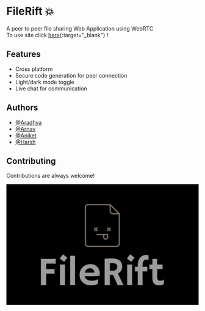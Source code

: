 
# FileRift 💥

A peer to peer file sharing Web Application using WebRTC                   
To use site click [here](https://glosse.github.io/FileRift/){:target="_blank"} !

## Features
- Cross platform
- Secure code generation for peer connection
- Light/dark mode toggle
- Live chat for communication




## Authors

- [@Aradhya](https://github.com/aradhyabob)
- [@Arnav](https://github.com/0Arnav0)
- [@Aniket](https://github.com/aniketmurkutkar)
- [@Harsh](https://github.com/glossE)


## Contributing

Contributions are always welcome!



![Logo](./assets/logo/logos.png)

